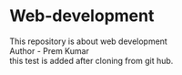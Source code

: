 # Web-development
This repository is about web development
<br> Author - Prem Kumar <br>
this test is added after cloning from git hub.